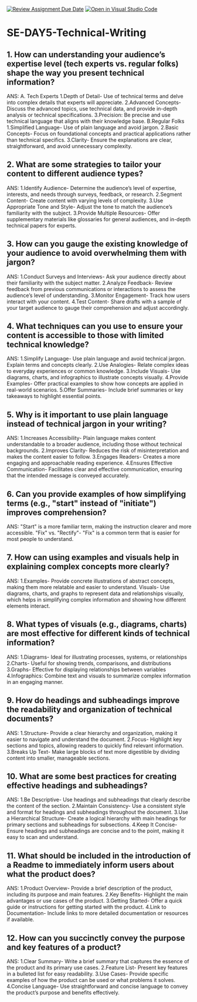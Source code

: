 [![Review Assignment Due Date](https://classroom.github.com/assets/deadline-readme-button-22041afd0340ce965d47ae6ef1cefeee28c7c493a6346c4f15d667ab976d596c.svg)](https://classroom.github.com/a/zsAR-pyY)
[![Open in Visual Studio Code](https://classroom.github.com/assets/open-in-vscode-2e0aaae1b6195c2367325f4f02e2d04e9abb55f0b24a779b69b11b9e10269abc.svg)](https://classroom.github.com/online_ide?assignment_repo_id=15744189&assignment_repo_type=AssignmentRepo)
# SE-DAY5-Technical-Writing
## 1. How can understanding your audience’s expertise level (tech experts vs. regular folks) shape the way you present technical information?
ANS:
A. Tech Experts
1.Depth of Detail- Use of technical terms and delve into complex details that experts will appreciate.
2.Advanced Concepts- Discuss the advanced topics, use technical data, and provide in-depth analysis or technical specifications.
3.Precision: Be precise and use technical language that aligns with their knowledge base.
B.Regular Folks
1.Simplified Language- Use of plain language and avoid jargon. 
2.Basic Concepts- Focus on foundational concepts and practical applications rather than technical specifics.
3.Clarity- Ensure the explanations are clear, straightforward, and avoid unnecessary complexity.

## 2. What are some strategies to tailor your content to different audience types?
ANS:
1.Identify Audience- Determine the audience’s level of expertise, interests, and needs through surveys, feedback, or research.
2.Segment Content- Create content with varying levels of complexity. 
3.Use Appropriate Tone and Style- Adjust the tone to match the audience’s familiarity with the subject. 
3.Provide Multiple Resources- Offer supplementary materials like glossaries for general audiences, and in-depth technical papers for experts.

## 3. How can you gauge the existing knowledge of your audience to avoid overwhelming them with jargon?
ANS:
1.Conduct Surveys and Interviews- Ask your audience directly about their familiarity with the subject matter.
2.Analyze Feedback- Review feedback from previous communications or interactions to assess the audience’s level of understanding.
3.Monitor Engagement- Track how users interact with your content. 
4.Test Content- Share drafts with a sample of your target audience to gauge their comprehension and adjust accordingly.

## 4. What techniques can you use to ensure your content is accessible to those with limited technical knowledge?
ANS:
1.Simplify Language- Use plain language and avoid technical jargon. Explain terms and concepts clearly.
2.Use Analogies- Relate complex ideas to everyday experiences or common knowledge.
3.Include Visuals- Use diagrams, charts, and infographics to illustrate concepts visually.
4.Provide Examples- Offer practical examples to show how concepts are applied in real-world scenarios.
5.Offer Summaries- Include brief summaries or key takeaways to highlight essential points.

## 5. Why is it important to use plain language instead of technical jargon in your writing?
ANS:
1.Increases Accessibility- Plain language makes content understandable to a broader audience, including those without technical backgrounds.
2.Improves Clarity- Reduces the risk of misinterpretation and makes the content easier to follow.
3.Engages Readers- Creates a more engaging and approachable reading experience.
4.Ensures Effective Communication- Facilitates clear and effective communication, ensuring that the intended message is conveyed accurately.

## 6. Can you provide examples of how simplifying terms (e.g., "start" instead of "initiate") improves comprehension?
ANS:
"Start" is a more familiar term, making the instruction clearer and more accessible.
"Fix" vs. "Rectify"- "Fix" is a common term that is easier for most people to understand.

## 7. How can using examples and visuals help in explaining complex concepts more clearly?
ANS:
1.Examples- Provide concrete illustrations of abstract concepts, making them more relatable and easier to understand.
Visuals- Use diagrams, charts, and graphs to represent data and relationships visually, which helps in simplifying complex information and showing how different elements interact.

## 8. What types of visuals (e.g., diagrams, charts) are most effective for different kinds of technical information?
ANS:
1.Diagrams- Ideal for illustrating processes, systems, or relationships 
2.Charts- Useful for showing trends, comparisons, and distributions 
3.Graphs- Effective for displaying relationships between variables 
4.Infographics: Combine text and visuals to summarize complex information in an engaging manner.

## 9. How do headings and subheadings improve the readability and organization of technical documents?
ANS:
1.Structure- Provide a clear hierarchy and organization, making it easier to navigate and understand the document.
2.Focus- Highlight key sections and topics, allowing readers to quickly find relevant information.
3.Breaks Up Text- Make large blocks of text more digestible by dividing content into smaller, manageable sections.

## 10. What are some best practices for creating effective headings and subheadings?
ANS:
1.Be Descriptive- Use headings and subheadings that clearly describe the content of the section.
2.Maintain Consistency- Use a consistent style and format for headings and subheadings throughout the document.
3.Use a Hierarchical Structure- Create a logical hierarchy with main headings for primary sections and subheadings for subsections.
4.Keep It Concise- Ensure headings and subheadings are concise and to the point, making it easy to scan and understand.

## 11. What should be included in the introduction of a Readme to immediately inform users about what the product does?
ANS:
1.Product Overview- Provide a brief description of the product, including its purpose and main features.
2.Key Benefits- Highlight the main advantages or use cases of the product.
3.Getting Started- Offer a quick guide or instructions for getting started with the product.
4.Link to Documentation- Include links to more detailed documentation or resources if available.

## 12. How can you succinctly convey the purpose and key features of a product?
ANS:
1.Clear Summary- Write a brief summary that captures the essence of the product and its primary use cases.
2.Feature List- Present key features in a bulleted list for easy readability.
3.Use Cases- Provide specific examples of how the product can be used or what problems it solves.
4.Concise Language- Use straightforward and concise language to convey the product’s purpose and benefits effectively.
